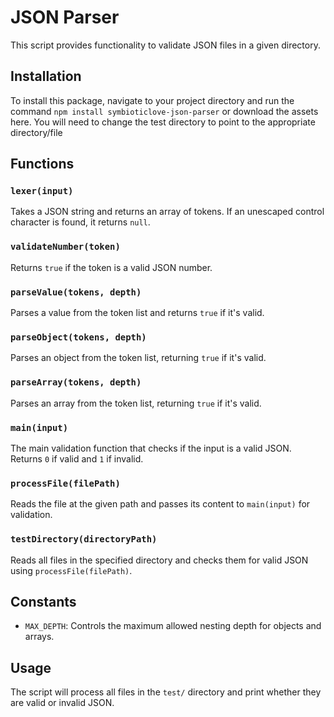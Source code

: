 # JSON Parser

This script provides functionality to validate JSON files in a given directory.

## Installation
To install this package, navigate to your project directory and run the command 
`npm install symbioticlove-json-parser` 
or download the assets here. You will need to change the test directory to point to the appropriate directory/file

## Functions

### `lexer(input)`
Takes a JSON string and returns an array of tokens. If an unescaped control character is found, it returns `null`.

### `validateNumber(token)`
Returns `true` if the token is a valid JSON number.

### `parseValue(tokens, depth)`
Parses a value from the token list and returns `true` if it's valid.

### `parseObject(tokens, depth)`
Parses an object from the token list, returning `true` if it's valid.

### `parseArray(tokens, depth)`
Parses an array from the token list, returning `true` if it's valid.

### `main(input)`
The main validation function that checks if the input is a valid JSON. Returns `0` if valid and `1` if invalid.

### `processFile(filePath)`
Reads the file at the given path and passes its content to `main(input)` for validation.

### `testDirectory(directoryPath)`
Reads all files in the specified directory and checks them for valid JSON using `processFile(filePath)`.

## Constants

- `MAX_DEPTH`: Controls the maximum allowed nesting depth for objects and arrays.

## Usage

The script will process all files in the `test/` directory and print whether they are valid or invalid JSON.
